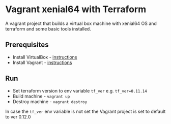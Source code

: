 # Vagrant xenial64 with Terraform

A vagrant project that builds a virtual box machine with xenial64 OS and terraform and some basic tools installed.

## Prerequisites

* Install VirtualBox - [instructions](https://www.virtualbox.org/wiki/Downloads)
* Install Vagrant - [instructions](https://www.vagrantup.com/downloads.html)

## Run

* Set terraform version to env variable `tf_ver` e.g. `tf_ver=0.11.14`
* Build machine - `vagrant up`
* Destroy machine - `vagrant destroy`

In case the `tf_ver` env variable is not set the Vagrant project is set to default to ver 0.12.0

